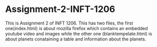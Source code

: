 # Assignment-2-INFT-1206
This is Assignment 2 of INFT 1206. This has two files, the first one(index.html) is about mozilla firefox which contains an embedded youtube video and images while the other one (blanktempelate.html) is about planets conataining a table and information about the planets.
